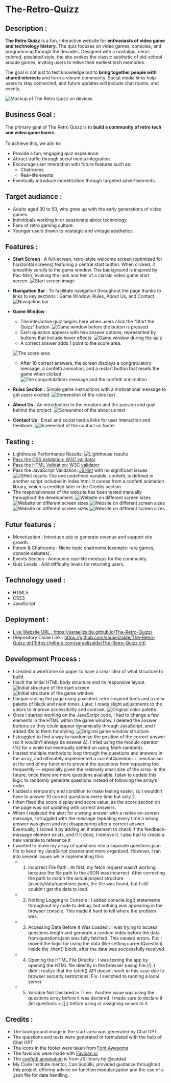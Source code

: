 # The-Retro-Quizz

## Description :

**The Retro Quizz** is a fun, interactive website for **enthusiasts of video game and technology history**. The quiz focuses on video games, consoles, and programming through the decades. Designed with a nostalgic, neon-colored, pixelated style, the site evokes the classic aesthetic of old-school arcade games, inviting users to relive their earliest tech memories.

The goal is not just to test knowledge but to **bring together people with shared interests** and form a vibrant community. Social media links help users to stay connected, and future updates will include chat rooms, and events.

![Mockup of The Retro Quizz on devices](assets/images/mockup-retro-quizz.png)

## Business Goal :

The primary goal of The Retro Quizz is to **build a community of retro tech and video game lovers**.<br><br> 
To achieve this, we aim to:
- Provide a fun, engaging quiz experience.
- Attract traffic through social media integration.
- Encourage user interaction with future features such as:
    - Chatrooms
    - Real-life events
- Eventually introduce monetization through targeted advertisements.

## Target audiance :

- Adults aged 30 to 50, who grew up with the early generations of video games.
- Individuals working in or passionate about technology.
- Fans of retro gaming culture.
- Younger users drawn to nostalgic and vintage aesthetics.

## Features :

- **Start Screen** : A full-screen, retro-style welcome screen (optimized for horizontal screens) featuring a central start button. When clicked, it smoothly scrolls to the game window. The background is inspired by Pac-Man, evoking the look and feel of a classic video game start screen.
![Start screen image](assets/images/start-screen.png)

- **Navigation Bar** : To facilitate navigation throughout the page thanks to links to key sections : Game Window, Rules, About Us, and Contact. 
![Navigation bar](assets/images/nav-bar.png)

- **Game Window** : 
    - The interactive quiz begins here when users click the "Start the Quizz" button.
    ![Game window before the button is pressed](assets/images/game-window-before-start.png)
    - Each question appears with two answer options, represented by buttons that include hover effects. 
     ![Game window during the quiz](assets/images/game-window-during-quiz.png)
    - A correct answer adds 1 point to the score area.
    
    ![The score area](assets/images/score-area.png)
    - After 10 correct answers, the screen displays a congratulatory message, a confetti animation, and a restart button that resets the game when clicked.
    ![The congratulations message and the confetti annimation](assets/images/game-window-congratulations.png)

- **Rules Section** : Simple game instructions with a motivational message to get users excited. 
![Screenshot of the rules text](assets/images/rules-section.png)

- **About Us** : An introduction to the creators and the passion and goal behind the project. 
![Screenshot of the about us text](assets/images/about-us.png)

- **Contact Us** : Email and social media links for user interaction and feedback. 
![Screenshot of the contact us footer](assets/images/contact-us.png)

## Testing :

 - Lighthouse Performance Results:
 ![Lighthouse results](assets/images/lighthouse-results.png)
- [Pass the CSS Validation: W3C validator](https://jigsaw.w3.org/css-validator/validator?uri=https%3A%2F%2Fsaraelizalde.github.io%2FThe-Retro-Quizz%2F&profile=css3svg&usermedium=all&warning=1&vextwarning=&lang=fr)
- [Pass the HTML Validation: W3C validator](https://jigsaw.w3.org/css-validator/validator?uri=https%3A%2F%2Fsaraelizalde.github.io%2FThe-Retro-Quizz%2F&profile=css3svg&usermedium=all&warning=1&vextwarning=&lang=fr)
- Pass the JavaScript Validation: [JSHint](https://jshint.com/) with no significant issues
![JSHint results](assets/images/jshint-result.png)
The one undefined variable, confetti, is defined in another script included in index.html. It comes from a confetti animation library, which is credited later in the Credits section.
- The responsiveness of the website has been tested manually throughout the development.
![Website on different screen sizes](assets/images/responsive1.png)
![Website on different screen sizes](assets/images/responsive2.png)
![Website on different screen sizes](assets/images/responsive3.png)
![Website on different screen sizes](assets/images/responsive4.png)
![Website on different screen sizes](assets/images/responsive5.png)

## Futur features :

- Monetization : Introduce ads to generate revenue and support site growth.
- Forum & Chatrooms : Niche topic chatrooms (exemple: rare games, console debates).
- Events Section : Announce real-life meetups for the community.
- Quiz Levels : Add difficulty levels for returning users.

## Technology used : 

- HTML5
- CSS3
- JavaScript

## Deployment :

- [Live Website URL : https://saraelizalde.github.io/The-Retro-Quizz/ ](https://saraelizalde.github.io/The-Retro-Quizz/)
- [Repository Clone Link : https://github.com/saraelizalde/The-Retro-Quizz.git](https://github.com/saraelizalde/The-Retro-Quizz.git)

## Development Process :
- I created a wireframe on paper to have a clear idea of what structure to build.
- I built the initial HTML body structure and its responsive layout.
![Initial structure of the start screen](assets/images/initial-html-1.png)
![Initial structure of the game window](assets/images/initial-html2.png)
- I began styling the page using pixelated, retro-inspired fonts and a color palette of black and neon tones. Later, I made slight adjustments to the colors to improve accessibility and contrast.
![Original color palette](assets/images/color%20palette.png)
- Once I started working on the JavaScript code, I had to change a few elements in the HTML within the game window. I deleted the answer buttons so they could appear dynamically through JavaScript, and I added IDs to them for styling.
![Original game window structure](assets/images/first-game-window-structure.png)
- I struggled to find a way to randomize the position of the correct answer (so it wouldn’t always be answer A). I tried using the modulo operator (%) for a while but eventually settled on using Math.random().
- I tested multiple methods to loop through the questions and answers in the array, and ultimately implemented a currentQuestion++ mechanism at the end of my function to prevent the questions from repeating too frequently — especially given the relatively small size of the array. In the future, once there are more questions available, I plan to update this logic to randomly generate questions instead of following the array’s order.
- I added a temporary end condition to make testing easier, so I wouldn’t have to answer 10 correct questions every time but only 2.
- I then fixed the score display and score value, as the score section on the page was not updating with correct answers.
- When I replaced the alert for a wrong answer with a native on-screen message, I struggled with the message repeating every time a wrong answer was given and not disappearing after a correct answer. Eventually, I solved it by adding an if statement to check if the feedback-message element exists, and if it does, I remove it. I also had to create a new variable to reference it.
- I wanted to move my array of questions into a separate questions.json file to keep my JavaScript cleaner and more organized. However, I ran into several issues while implementing this:
    - 1. Incorrect File Path : 
    At first, my fetch request wasn’t working because the file path to the JSON was incorrect. After correcting the path to match the actual project structure (assets/data/questions.json), the file was found, but I still couldn’t get the data to load.
    - 2. Nothing Logging to Console :
    I added console.log() statements throughout my code to debug, but nothing was appearing in the browser console. This made it hard to tell where the problem was.
    - 3. Accessing Data Before It Was Loaded :
    I was trying to access questions.length and generate a random index before the data from questions.json was fully fetched. This caused errors.
    Fix: I moved the logic for using the data (like setting currentQuestion) inside the .then() block, after the data was successfully received.
    - 4. Opening the HTML File Directly :
    I was testing the app by opening the HTML file directly in the browser (using file://). I didn’t realize that the fetch() API doesn’t work in this case due to browser security restrictions.
    Fix: I switched to running a local server.
    - 5. Variable Not Declared in Time :
    Another issue was using the questions array before it was declared. I made sure to declare it (let questions = [];) before using or assigning values to it.

## Credits :

- The background image in the start-area was generated by Chat GPT
- The questions and texts were generated or formulated with the help of Chat GPT
- The icons in the footer were taken from <a href="https://fontawesome.com/" target="_blank">Font Awesome</a>
- The favicons were made with <a href="https://favicon.io/" target="_blank">Favicon.io</a>
- The <a href="https://www.npmjs.com/package/canvas-confetti" target="_blank">confetti annimation</a> is from JS library by @catdad.
- My Code Institute mentor, Can Sücüllü, provided guidance throughout this project, offering advice on function modularization and the use of a .json file for data handling.